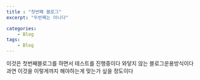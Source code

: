 ```yaml
---
title : "첫번째 블로그"
excerpt: "두번째는 아니다"

categories:
 	- Blog
tags:
	- Blog
---
```

이것은 첫번째블로그를 하면서 테스트를 진행중이다
와닿지 않는 블로그운용방식이다
과연 이것을 이렇게까지 해야하는게 맞는가 싶을 정도이다
